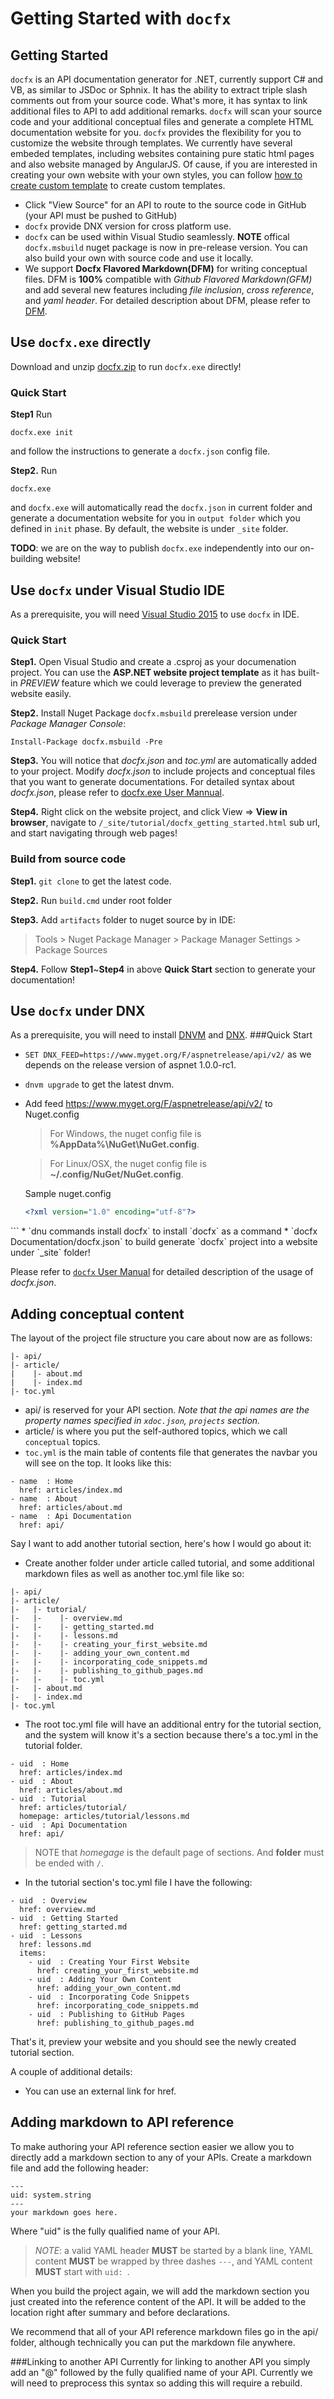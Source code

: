 Getting Started with `docfx`
===============

Getting Started
---------------

`docfx` is an API documentation generator for .NET, currently support C# and VB, as similar to JSDoc or Sphnix. It has the ability to extract triple slash comments out from your source code. What's more, it has syntax to link additional files to API to add additional remarks. `docfx` will scan your source code and your additional conceptual files and generate a complete HTML documentation website for you. `docfx` provides the flexibility for you to customize the website through templates. We currently have several embeded templates, including websites containing pure static html pages and also website managed by AngularJS. Of cause, if you are interested in creating your own website with your own styles, you can follow [how to create custom template](howto_create_custom_template.md) to create custom templates.

* Click "View Source" for an API to route to the source code in GitHub (your API must be pushed to GitHub)
* `docfx` provide DNX version for cross platform use.
* `docfx` can be used within Visual Studio seamlessly. **NOTE** offical `docfx.msbuild` nuget package is now in pre-release version. You can also build your own with source code and use it locally.
* We support **Docfx Flavored Markdown(DFM)** for writing conceptual files. DFM is **100%** compatible with *Github Flavored Markdown(GFM)* and add several new features including *file inclusion*, *cross reference*, and *yaml header*. For detailed description about DFM, please refer to [DFM](../spec/docfx_flavored_markdown.md).

Use `docfx.exe` directly
-----------------------
Download and unzip [docfx.zip](artifacts/docfx.zip) to run `docfx.exe` directly!

### Quick Start
**Step1** Run
```
docfx.exe init
```
and follow the instructions to generate a `docfx.json` config file.

**Step2.** Run
```
docfx.exe
```
and `docfx.exe` will automatically read the `docfx.json` in current folder and generate a documentation website for you in `output folder` which you defined in `init` phase. By default, the website is under `_site` folder.


**TODO**: we are on the way to publish `docfx.exe` independently into our on-building website!

Use `docfx` under Visual Studio IDE
---------------
As a prerequisite, you will need [Visual Studio 2015](https://www.visualstudio.com/downloads/download-visual-studio-vs) to use `docfx` in IDE.
### Quick Start
**Step1.** Open Visual Studio and create a .csproj as your documenation project. You can use the **ASP.NET website project template** as it has built-in *PREVIEW* feature which we could leverage to preview the generated website easily.

**Step2.** Install Nuget Package `docfx.msbuild` prerelease version under *Package Manager Console*:
```
Install-Package docfx.msbuild -Pre
```
**Step3.** You will notice that *docfx.json* and *toc.yml* are automatically added to your project. Modify *docfx.json* to include projects and conceptual files that you want to generate documentations. For detailed syntax about *docfx.json*, please refer to [docfx.exe User Mannual](docfx.exe_user_manual.md).

**Step4.** Right click on the website project, and click View => **View in browser**, navigate to `/_site/tutorial/docfx_getting_started.html` sub url, and start navigating through web pages!

### Build from source code
**Step1.** `git clone` to get the latest code.

**Step2.** Run `build.cmd` under root folder

**Step3.** Add `artifacts` folder to nuget source by in IDE:
  > Tools > Nuget Package Manager > Package Manager Settings > Package Sources

**Step4.** Follow **Step1**~**Step4** in above **Quick Start** section to generate your documentation!

Use `docfx` under DNX
----------------
As a prerequisite, you will need to install [DNVM](http://docs.asp.net/en/latest/getting-started/installing-on-windows.html#install-the-net-version-manager-dnvm) and [DNX](http://docs.asp.net/en/latest/getting-started/installing-on-windows.html#install-the-net-execution-environment-dnx).
###Quick Start
* `SET DNX_FEED=https://www.myget.org/F/aspnetrelease/api/v2/` as we depends on the release version of aspnet 1.0.0-rc1.
* `dnvm upgrade` to get the latest dnvm.
* Add feed https://www.myget.org/F/aspnetrelease/api/v2/ to Nuget.config
  > For Windows, the nuget config file is  **%AppData%\NuGet\NuGet.config**.

  > For Linux/OSX, the nuget config file is **~/.config/NuGet/NuGet.config**.
  
  Sample nuget.config
  ```xml
  <?xml version="1.0" encoding="utf-8"?>
<configuration>
  <packageSources>
    <add key="myget.release" value="https://www.myget.org/F/aspnetrelease/api/v2/" />
    <add key="nuget.org" value="https://www.nuget.org/api/v2/" />
  </packageSources>
  <disabledPackageSources />
  <activePackageSource>
    <add key="nuget.org" value="https://www.nuget.org/api/v2/" />
  </activePackageSource>
</configuration>
  ```
* `dnu commands install docfx` to install `docfx` as a command
* `docfx Documentation/docfx.json` to build generate `docfx` project into a website under `_site` folder!

Please refer to [`docfx` User Manual](docfx.exe_user_manual.md) for detailed description of the usage of *docfx.json*.

Adding conceptual content
-------------------------
The layout of the project file structure you care about now are as follows:
```
|- api/
|- article/
|    |- about.md
|    |- index.md
|- toc.yml
```
* api/ is reserved for your API section. *Note that the api names are the property names specified in `xdoc.json`, `projects` section.*
* article/ is where you put the self-authored topics, which we call `conceptual` topics.
* `toc.yml` is the main table of contents file that generates the navbar you will see on the top. It looks like this:

```
- name  : Home
  href: articles/index.md
- name  : About
  href: articles/about.md
- name  : Api Documentation
  href: api/
```
Say I want to add another tutorial section, here's how I would go about it:
* Create another folder under article called tutorial, and some additional markdown files as well as another toc.yml file like so:

```
|- api/
|- article/
|-   |- tutorial/
|-   |-    |- overview.md
|-   |-    |- getting_started.md
|-   |-    |- lessons.md
|-   |-    |- creating_your_first_website.md
|-   |-    |- adding_your_own_content.md
|-   |-    |- incorporating_code_snippets.md
|-   |-    |- publishing_to_github_pages.md
|-   |-    |- toc.yml
|-   |- about.md
|-   |- index.md
|- toc.yml
```
* The root toc.yml file will have an additional entry for the tutorial section, and the system will know it's a section because there's a toc.yml in the tutorial folder.

```
- uid  : Home
  href: articles/index.md
- uid  : About
  href: articles/about.md
- uid  : Tutorial
  href: articles/tutorial/
  homepage: articles/tutorial/lessons.md
- uid  : Api Documentation
  href: api/
```

> NOTE that *homegage* is the default page of sections. And **folder** must be ended with `/`.

* In the tutorial section's toc.yml file I have the following:

```
- uid  : Overview
  href: overview.md
- uid  : Getting Started
  href: getting_started.md
- uid  : Lessons
  href: lessons.md
  items:
    - uid  : Creating Your First Website
      href: creating_your_first_website.md
    - uid  : Adding Your Own Content
      href: adding_your_own_content.md
    - uid  : Incorporating Code Snippets
      href: incorporating_code_snippets.md
    - uid  : Publishing to GitHub Pages
      href: publishing_to_github_pages.md
```

That's it, preview your website and you should see the newly created tutorial section.

A couple of additional details:
* You can use an external link for href.

Adding markdown to API reference
--------------------------------
To make authoring your API reference section easier we allow you to directly add a markdown section to any of your APIs. Create a markdown file and add the following header:

```
---
uid: system.string
---
your markdown goes here.
```
Where "uid" is the fully qualified name of your API.
> *NOTE*: a valid YAML header **MUST** be started by a blank line, YAML content **MUST** be wrapped by three dashes `---`, and YAML content **MUST** start with `uid: `.

When you build the project again, we will add the markdown section you just created into the reference content of the API. It will be added to the location right after summary and before declarations.

We recommend that all of your API reference markdown files go in the api/ folder, although technically you can put the markdown file anywhere.

###Linking to another API
Currently for linking to another API you simply add an "@" followed by the fully qualified name of your API. Currently we will need to preprocess this syntax so adding this will require a rebuild.